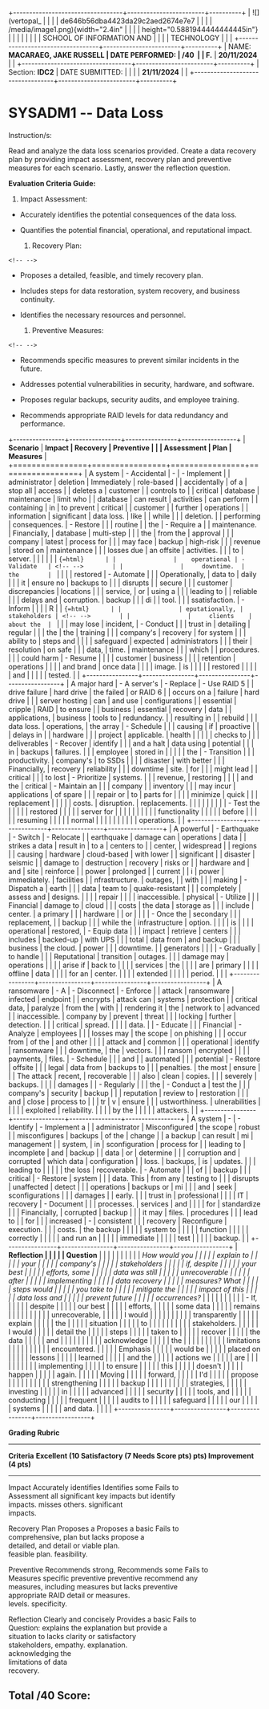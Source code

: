 +----------------------------------+------------------------+----------+
| ![](vertopal_                    |                        |          |
| de646b56dba4423da29c2aed2674e7e7 |                        |          |
| /media/image1.png){width="2.4in" |                        |          |
| height="0.5881944444444445in"}   |                        |          |
|                                  |                        |          |
| SCHOOL OF INFORMATION AND        |                        |          |
| TECHNOLOGY                       |                        |          |
+----------------------------------+------------------------+----------+
| NAME: **MACARAEG, JAKE RUSSELL   | DATE PERFORMED:        | /40      |
| F.**                             | **20/11/2024**         |          |
+----------------------------------+------------------------+----------+
| Section: **IDC2**                | DATE SUBMITTED:        |          |
|                                  | **21/11/2024**         |          |
+----------------------------------+------------------------+----------+

# SYSADM1 -- Data Loss

Instruction/s:

Read and analyze the data loss scenarios provided. Create a data
recovery plan by providing impact assessment, recovery plan and
preventive measures for each scenario. Lastly, answer the reflection
question.

**Evaluation Criteria Guide:**

1.  Impact Assessment:

-   Accurately identifies the potential consequences of the data loss.

-   Quantifies the potential financial, operational, and reputational
    impact.

    1.  Recovery Plan:

```{=html}
<!-- -->
```
-   Proposes a detailed, feasible, and timely recovery plan.

-   Includes steps for data restoration, system recovery, and business
    continuity.

-   Identifies the necessary resources and personnel.

    1.  Preventive Measures:

```{=html}
<!-- -->
```
-   Recommends specific measures to prevent similar incidents in the
    future.

-   Addresses potential vulnerabilities in security, hardware, and
    software.

-   Proposes regular backups, security audits, and employee training.

-   Recommends appropriate RAID levels for data redundancy and
    performance.

+----------------+----------------+----------------+-----------------+
| **Scenario**   | **Impact       | **Recovery     | **Preventive    |
|                | Assessment**   | Plan**         | Measures**      |
+================+================+================+=================+
| A system       | -   Accidental | -              | -   Implement   |
| administrator  |     deletion   |    Immediately |     role-based  |
| accidentally   |     of a       |     stop all   |     access      |
| deletes a      |     customer   |                |     controls to |
| critical       |     database   |    maintenance |     limit who   |
| database       |     can result |     activities |     can perform |
| containing     |     in         |     to prevent |     critical    |
| customer       |                |     further    |     operations  |
| information    |    significant |     data loss. |     like        |
| while          |                |                |     deletion.   |
| performing     |  consequences. | -   Restore    |                 |
| routine        |                |     the        | -   Require a   |
| maintenance.   |   Financially, |     database   |     multi-step  |
|                |     the        |     from the   |     approval    |
|                |     company    |     latest     |     process for |
|                |     may face   |     backup     |     high-risk   |
|                |     revenue    |     stored on  |     maintenance |
|                |     losses due |     an offsite |     activities. |
|                |     to         |     server.    |                 |
|                |                |                | ```{=html}      |
|                |    operational | -   Validate   | <!-- -->        |
|                |     downtime.  |     the        | ```             |
|                |                |     restored   | -   Automate    |
|                | Operationally, |     data to    |     daily       |
|                |     it         |     ensure no  |     backups to  |
|                |     disrupts   |                |     secure      |
|                |     customer   |  discrepancies |     locations   |
|                |     service,   |     or         |     using a     |
|                |     leading to |                |     reliable    |
|                |     delays and |    corruption. |     backup      |
|                |     di         |                |     tool.       |
|                | ssatisfaction. | -   Inform     |                 |
|                |     R          |                | ```{=html}      |
|                | eputationally, |   stakeholders | <!-- -->        |
|                |     clients    |     about the  | ```             |
|                |     may lose   |     incident,  | -   Conduct     |
|                |     trust in   |     detailing  |     regular     |
|                |     the        |     the        |     training    |
|                |     company's  |     recovery   |     for system  |
|                |     ability to |     steps and  |                 |
|                |     safeguard  |     expected   |  administrators |
|                |     their      |     resolution |     on safe     |
|                |     data,      |     time.      |     maintenance |
|                |     which      |                |     procedures. |
|                |     could harm | -   Resume     |                 |
|                |     customer   |     business   |                 |
|                |     retention  |     operations |                 |
|                |     and brand  |     once data  |                 |
|                |     image.     |     is         |                 |
|                |                |     restored   |                 |
|                |                |     and        |                 |
|                |                |     tested.    |                 |
+----------------+----------------+----------------+-----------------+
| A major hard   | -   A server's | -   Replace    | -   Use RAID 5  |
| drive failure  |     hard drive |     the failed |     or RAID 6   |
| occurs on a    |     failure    |     hard drive |                 |
| server hosting |     can        |     and use    |  configurations |
| essential      |     cripple    |     RAID       |     to ensure   |
| business       |     essential  |     recovery   |     data        |
| applications,  |     business   |     tools to   |     redundancy. |
| resulting in   |                |     rebuild    |                 |
| data loss.     |    operations, |     the array  | -   Schedule    |
|                |     causing    |     if         |     proactive   |
|                |     delays in  |                |     hardware    |
|                |     project    |    applicable. |     health      |
|                |                |                |     checks to   |
|                |   deliverables | -   Recover    |     identify    |
|                |     and a halt |     data using |     potential   |
|                |     in         |     backups    |     failures.   |
|                |     employee   |     stored in  |                 |
|                |                |     the        | -   Transition  |
|                |  productivity. |     company's  |     to SSDs     |
|                |                |     disaster   |     with better |
|                |   Financially, |     recovery   |     reliability |
|                |     downtime   |     site.      |     for         |
|                |     might lead |                |     critical    |
|                |     to lost    | -   Prioritize |     systems.    |
|                |     revenue,   |     restoring  |                 |
|                |     and the    |     critical   | -   Maintain an |
|                |     company    |                |     inventory   |
|                |     may incur  |   applications |     of spare    |
|                |     repair or  |     to         |     parts for   |
|                |                |     minimize   |     quick       |
|                |    replacement |                |                 |
|                |     costs.     |    disruption. |   replacements. |
|                |                |                |                 |
|                |                | -   Test the   |                 |
|                |                |     restored   |                 |
|                |                |     server for |                 |
|                |                |                |                 |
|                |                |  functionality |                 |
|                |                |     before     |                 |
|                |                |     resuming   |                 |
|                |                |     normal     |                 |
|                |                |                |                 |
|                |                |    operations. |                 |
+----------------+----------------+----------------+-----------------+
| A powerful     | -   Earthquake | -   Switch     | -   Relocate    |
| earthquake     |     damage can |     operations |     data        |
| strikes a data |     result in  |     to a       |     centers to  |
| center,        |     widespread |                |     regions     |
| causing        |     hardware   |    cloud-based |     with lower  |
| significant    |                |     disaster   |     seismic     |
| damage to      |    destruction |     recovery   |     risks or    |
| hardware and   |     and        |     site       |     reinforce   |
| power          |     prolonged  |                |     current     |
| i              |     power      |   immediately. |     facilities  |
| nfrastructure. |     outages,   |                |     with        |
|                |     making     | -   Dispatch a |     earth       |
|                |     data       |     team to    | quake-resistant |
|                |     completely |     assess and |     designs.    |
|                |                |     repair     |                 |
|                |  inaccessible. |     physical   | -   Utilize     |
|                |     Financial  |     damage to  |     cloud       |
|                |     costs      |     the data   |     storage as  |
|                |     include    |     center.    |     a primary   |
|                |     hardware   |                |     or          |
|                |                | -   Once the   |     secondary   |
|                |   replacement, |                |     backup      |
|                |     while the  | infrastructure |     option.     |
|                |                |     is         |                 |
|                |    operational |     restored,  | -   Equip data  |
|                |     impact     |     retrieve   |     centers     |
|                |     includes   |     backed-up  |     with UPS    |
|                |     total      |     data from  |     and backup  |
|                |     business   |     the cloud. |     power       |
|                |     downtime.  |                |     generators  |
|                |                | -   Gradually  |     to handle   |
|                |   Reputational |     transition |     outages.    |
|                |     damage may |     operations |                 |
|                |     arise if   |     back to    |                 |
|                |     services   |     the        |                 |
|                |     are        |     primary    |                 |
|                |     offline    |     data       |                 |
|                |     for an     |     center.    |                 |
|                |     extended   |                |                 |
|                |     period.    |                |                 |
+----------------+----------------+----------------+-----------------+
| A ransomware   | -   A          | -   Disconnect | -   Enforce     |
| attack         |     ransomware |     infected   |     endpoint    |
| encrypts       |     attack can |     systems    |     protection  |
| critical data, |     paralyze   |     from the   |     with        |
| rendering it   |     the        |     network to |     advanced    |
| inaccessible.  |     company by |     prevent    |     threat      |
|                |     locking    |     further    |     detection.  |
|                |     critical   |     spread.    |                 |
|                |     data.      |                | -   Educate     |
|                |     Financial  | -   Analyze    |     employees   |
|                |     losses may |     the scope  |     on phishing |
|                |     occur from |     of the     |     and other   |
|                |                |     attack and |     common      |
|                |    operational |     identify   |     ransomware  |
|                |     downtime,  |     the        |     vectors.    |
|                |     ransom     |     encrypted  |                 |
|                |     payments,  |     files.     | -   Schedule    |
|                |     and        |                |     automated   |
|                |     potential  | -   Restore    |     offsite     |
|                |     legal      |     data from  |     backups to  |
|                |     penalties. |     the most   |     ensure      |
|                |     The attack |     recent,    |     recoverable |
|                |     also       |     clean      |     copies.     |
|                |     severely   |     backups.   |                 |
|                |     damages    |                | -   Regularly   |
|                |     the        | -   Conduct a  |     test the    |
|                |     company's  |     security   |     backup      |
|                |     reputation |     review to  |     restoration |
|                |     and        |     close      |     process to  |
|                |     tr         |     v          |     ensure      |
|                | ustworthiness. | ulnerabilities |                 |
|                |                |     exploited  |    reliability. |
|                |                |     by the     |                 |
|                |                |     attackers. |                 |
+----------------+----------------+----------------+-----------------+
| A system       | -              | -   Identify   | -   Implement a |
| administrator  |  Misconfigured |     the scope  |     robust      |
| misconfigures  |     backups    |     of the     |     change      |
| a backup       |     can result |     mi         |     management  |
| system,        |     in         | sconfiguration |     process for |
| leading to     |     incomplete |     and        |     backup      |
| data           |     or         |     determine  |                 |
| corruption and |     corrupted  |     which data |   configuration |
| loss.          |     backups,   |     is         |     updates.    |
|                |     leading to |                |                 |
|                |     the loss   |   recoverable. | -   Automate    |
|                |     of         |                |     backup      |
|                |     critical   | -   Restore    |     system      |
|                |     data. This |     from any   |     testing to  |
|                |     disrupts   |     unaffected |     detect      |
|                |     operations |     backups or |     mi          |
|                |     and        |     seek       | sconfigurations |
|                |     damages    |                |     early.      |
|                |     trust in   |   professional |                 |
|                |     IT         |     recovery   | -   Document    |
|                |     processes. |     services   |     and         |
|                |                |     for        |     standardize |
|                |   Financially, |     corrupted  |     backup      |
|                |     it may     |     files.     |     procedures  |
|                |     lead to    |                |     for         |
|                |     increased  | -              |     consistent  |
|                |     recovery   |    Reconfigure |     execution.  |
|                |     costs.     |     the backup |                 |
|                |                |     system to  |                 |
|                |                |     function   |                 |
|                |                |     correctly  |                 |
|                |                |     and run an |                 |
|                |                |     immediate  |                 |
|                |                |     test       |                 |
|                |                |     backup.    |                 |
+----------------+----------------+----------------+-----------------+
| **Reflection   |                |                |                 |
| Question**     |                |                |                 |
|                |                |                |                 |
| *How would you |                |                |                 |
| explain to     |                |                |                 |
| your           |                |                |                 |
| company\'s     |                |                |                 |
| stakeholders   |                |                |                 |
| if, despite    |                |                |                 |
| your best      |                |                |                 |
| efforts, some  |                |                |                 |
| data was still |                |                |                 |
| unrecoverable  |                |                |                 |
| after          |                |                |                 |
| implementing   |                |                |                 |
| data recovery  |                |                |                 |
| measures? What |                |                |                 |
| steps would    |                |                |                 |
| you take to    |                |                |                 |
| mitigate the   |                |                |                 |
| impact of this |                |                |                 |
| data loss and  |                |                |                 |
| prevent future |                |                |                 |
| occurrences?*  |                |                |                 |
|                |                |                |                 |
| -   If,        |                |                |                 |
|     despite    |                |                |                 |
|     our best   |                |                |                 |
|     efforts,   |                |                |                 |
|     some data  |                |                |                 |
|     remains    |                |                |                 |
|                |                |                |                 |
| unrecoverable, |                |                |                 |
|     I would    |                |                |                 |
|                |                |                |                 |
|  transparently |                |                |                 |
|     explain    |                |                |                 |
|     the        |                |                |                 |
|     situation  |                |                |                 |
|     to         |                |                |                 |
|                |                |                |                 |
|  stakeholders. |                |                |                 |
|     I would    |                |                |                 |
|     detail the |                |                |                 |
|     steps      |                |                |                 |
|     taken to   |                |                |                 |
|     recover    |                |                |                 |
|     the data   |                |                |                 |
|     and        |                |                |                 |
|                |                |                |                 |
|    acknowledge |                |                |                 |
|     the        |                |                |                 |
|                |                |                |                 |
|    limitations |                |                |                 |
|                |                |                |                 |
|   encountered. |                |                |                 |
|     Emphasis   |                |                |                 |
|     would be   |                |                |                 |
|     placed on  |                |                |                 |
|     lessons    |                |                |                 |
|     learned    |                |                |                 |
|     and the    |                |                |                 |
|     actions we |                |                |                 |
|     are        |                |                |                 |
|                |                |                |                 |
|   implementing |                |                |                 |
|     to ensure  |                |                |                 |
|     this       |                |                |                 |
|     doesn't    |                |                |                 |
|     happen     |                |                |                 |
|     again.     |                |                |                 |
|     Moving     |                |                |                 |
|     forward,   |                |                |                 |
|     I'd        |                |                |                 |
|     propose    |                |                |                 |
|                |                |                |                 |
|  strengthening |                |                |                 |
|     backup     |                |                |                 |
|                |                |                |                 |
|    strategies, |                |                |                 |
|     investing  |                |                |                 |
|     in         |                |                |                 |
|     advanced   |                |                |                 |
|     security   |                |                |                 |
|     tools, and |                |                |                 |
|     conducting |                |                |                 |
|     frequent   |                |                |                 |
|     audits to  |                |                |                 |
|     safeguard  |                |                |                 |
|     our        |                |                |                 |
|     systems    |                |                |                 |
|     and data.  |                |                |                 |
+----------------+----------------+----------------+-----------------+

**Grading Rubric**

  ----------------------------------------------------------------------------------
  **Criteria**   **Excellent (10       **Satisfactory (7  **Needs        **Score**
                 pts)**                pts)**             Improvement (4 
                                                          pts)**         
  -------------- --------------------- ------------------ -------------- -----------
  Impact         Accurately identifies Identifies some    Fails to       
  Assessment     all significant       key impacts but    identify       
                 impacts.              misses others.     significant    
                                                          impacts.       

  Recovery Plan  Proposes a            Proposes a basic   Fails to       
                 comprehensive,        plan but lacks     propose a      
                 detailed, and         detail or          viable plan.   
                 feasible plan.        feasibility.                      

  Preventive     Recommends strong,    Recommends some    Fails to       
  Measures       specific preventive   preventive         recommend any  
                 measures, including   measures but lacks preventive     
                 appropriate RAID      detail or          measures.      
                 levels.               specificity.                      

  Reflection     Clearly and concisely Provides a basic   Fails to       
  Question:      explains the          explanation but    provide a      
                 situation to          lacks clarity or   satisfactory   
                 stakeholders,         empathy.           explanation.   
                 acknowledging the                                       
                 limitations of data                                     
                 recovery.                                               

  **Total                                                                **/40**
  Score:**                                                               
  ----------------------------------------------------------------------------------
